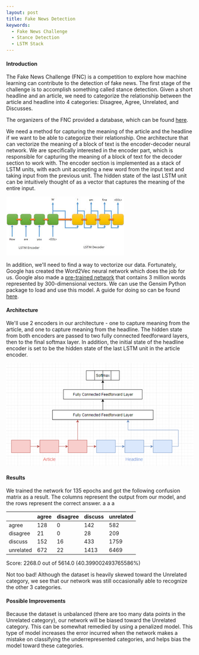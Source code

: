 ```yaml
---
layout: post
title: Fake News Detection
keywords: 
  - Fake News Challenge
  - Stance Detection
  - LSTM Stack
---
```

#### Introduction
The Fake News Challenge (FNC) is a competition to explore how machine learning can contribute to the detection of fake news. The first stage of the challenge is to accomplish something called stance detection. Given a short headline and an article, we need to categorize the relationship between the article and headline into 4 categories: Disagree, Agree, Unrelated, and Discusses.

The organizers of the FNC provided a database, which can be found [here](https://github.com/FakeNewsChallenge/fnc-1-baseline). 

We need a method for capturing the meaning of the article and the headline if we want to be able to categorize their relationship. One architecture that can vectorize the meaning of a block of text is the encoder-decoder neural network. We are specifically interested in the encoder part, which is responsible for capturing the meaning of a block of text for the decoder section to work with. The encoder section is implemented as a stack of LSTM units, with each unit accepting a new word from the input text and taking input from the previous unit. The hidden state of the last LSTM unit can be intuitively thought of as a vector that captures the meaning of the entire input. 

![Image of Encoder-Decoder architecture](/images/LSTMEncoder.jpeg)

In addition, we'll need to find a way to vectorize our data. Fortunately, Google has created the Word2Vec neural network which does the job for us. Google also made a [pre-trained network](https://drive.google.com/file/d/0B7XkCwpI5KDYNlNUTTlSS21pQmM/edit?usp=sharing) that contains 3 million words represented by 300-dimensional vectors. We can use the Gensim Python package to load and use this model. A guide for doing so can be found [here](https://machinelearningmastery.com/develop-word-embeddings-python-gensim/).

#### Architecture
We'll use 2 encoders in our architecture - one to capture meaning from the article, and one to capture meaning from the headline. The hidden state from both encoders are passed to two fully connected feedforward layers, then to the final softmax layer. In addition, the initial state of the headline encoder is set to be the hidden state of the last LSTM unit in the article encoder.

![Architecture](/images/FakeNews.PNG)
#### Results
We trained the network for 135 epochs and got the following confusion matrix as a result. The columns represent the output from our model, and the rows represent the correct answer. a a a

  
|           |   agree   | disagree  |  discuss  | unrelated |  
|-----------|-----------|-----------|-----------|-----------|
|   agree   |    128    |     0     |    142    |    582    |  
| disagree  |    21     |     0     |    28     |    209    |  
|  discuss  |    152    |    16     |    433    |   1759    |  
| unrelated |    672    |    22     |   1413    |   6469    |  

Score: 2268.0 out of 5614.0     (40.399002493765586%)

Not too bad! Although the dataset is heavily skewed toward the Unrelated category, we see that our network was still occasionally able to recognize the other 3 categories.

#### Possible Improvements
Because the dataset is unbalanced (there are too many data points in the Unrelated category), our network will be biased toward the Unrelated category. This can be somewhat remedied by using a penalized model. This type of model increases the error incurred when the network makes a mistake on classifying the underrepresented categories, and helps bias the model toward these categories.










